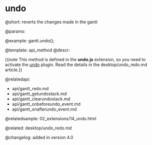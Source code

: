 undo
=============

@short:
	reverts the changes made in the gantt

@params:



@example:
gantt.undo();

@template:	api_method
@descr:

{{note This method is defined in the **undo.js** extension, so you need to activate the [undo](desktop/extensions_list.md#undo) plugin. Read the details in the desktop/undo_redo.md article.}}




@relatedapi:
- api/gantt_redo.md
- api/gantt_getundostack.md
- api/gantt_clearundostack.md
- api/gantt_onbeforeundo_event.md
- api/gantt_onafterundo_event.md

@relatedsample:
02_extensions/14_undo.html

@related:
desktop/undo_redo.md

@changelog:
added in version 4.0